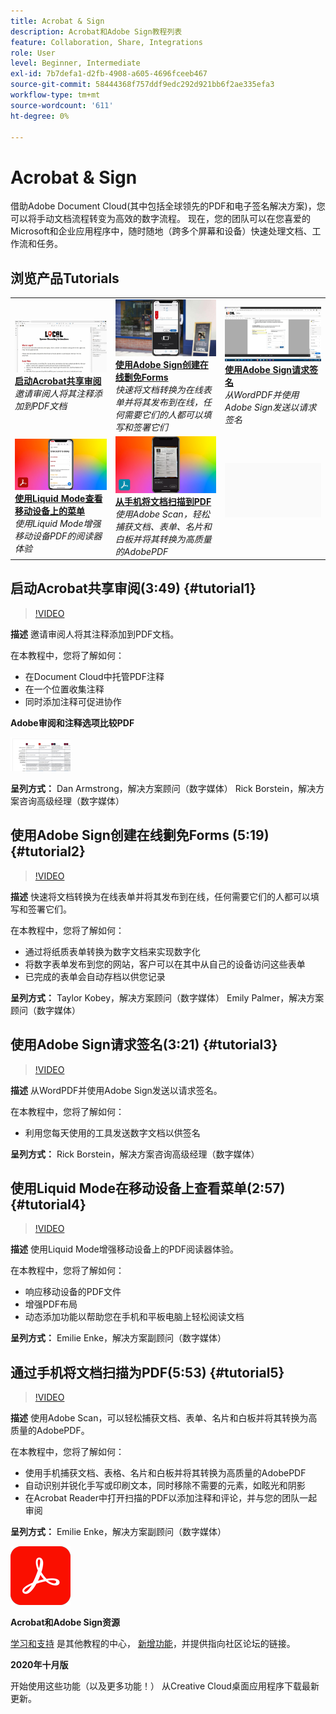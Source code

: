 ```yaml
---
title: Acrobat & Sign
description: Acrobat和Adobe Sign教程列表
feature: Collaboration, Share, Integrations
role: User
level: Beginner, Intermediate
exl-id: 7b7defa1-d2fb-4908-a605-4696fceeb467
source-git-commit: 58444368f757ddf9edc292d921bb6f2ae335efa3
workflow-type: tm+mt
source-wordcount: '611'
ht-degree: 0%

---
```


# Acrobat &amp; Sign

借助Adobe Document Cloud(其中包括全球领先的PDF和电子签名解决方案)，您可以将手动文档流程转变为高效的数字流程。 现在，您的团队可以在您喜爱的Microsoft和企业应用程序中，随时随地（跨多个屏幕和设备）快速处理文档、工作流和任务。

## 浏览产品Tutorials

<table style="table-layout:fixed">
<tr>
 <td>
   <a href="acrobat-sign.md#tutorial1">
      <img alt="启动Acrobat共享审阅" src="../assets/acrobat_sharedreview_armstrong.jpg" />
   </a>
    <div>
   <a href="acrobat-sign.md#tutorial1"><strong>启动Acrobat共享审阅</strong></a>
    </div>
    <em>邀请审阅人将其注释添加到PDF文档</em>
    <br>
  </td>
  <td>
    <a href="acrobat-sign.md#tutorial2">
        <img alt="使用Adobe Sign创建在线劐免Forms" src="../assets/sign_webforms_palmer-kobey_thumbnail.jpg" />
    </a>
    <div>
    <a href="acrobat-sign.md#tutorial2"><strong>使用Adobe Sign创建在线劐免Forms</strong></a>
    </div>
    <em>快速将文档转换为在线表单并将其发布到在线，任何需要它们的人都可以填写和签署它们</em>
    <br>
  </td>
  <td>
   <a href="acrobat-sign.md#tutorial3">
      <img alt="使用Adobe Sign请求签名" src="../assets/sign_request-signature_borstein_thumbnail.jpg" />
   </a>
    <div>
    <a href="acrobat-sign.md#tutorial3"><strong>使用Adobe Sign请求签名</strong></a>
    </div>
    <em>从WordPDF并使用Adobe Sign发送以请求签名</em>
    <br>
  </td>
</tr>
<tr>
 <td>
   <a href="acrobat-sign.md#tutorial4">
      <img alt="使用Liquid Mode查看移动设备上的菜单" src="../assets/acrobat_liquidmode_enke_thumbnail.jpg" />
   </a>
    <div>
   <a href="acrobat-sign.md#tutorial4"><strong>使用Liquid Mode查看移动设备上的菜单</strong></a>
    </div>
    <em>使用Liquid Mode增强移动设备PDF的阅读器体验</em>
    <br>
  </td>
  <td>
    <a href="acrobat-sign.md#tutorial5">
        <img alt="从手机将文档扫描到PDF" src="../assets/acrobat_scan_enke.jpg" />
    </a>
    <div>
    <a href="acrobat-sign.md#tutorial5"><strong>从手机将文档扫描到PDF</strong></a>
    </div>
    <em>使用Adobe Scan，轻松捕获文档、表单、名片和白板并将其转换为高质量的AdobePDF</em>
    <br>
  </td>
  <td>
    <img alt="间隔物" src="../assets/Gray_thumbnail.png" />
    <div>
    <br>
  </td>
</tr>
</table>

## 启动Acrobat共享审阅(3:49) {#tutorial1}

>[!VIDEO](https://video.tv.adobe.com/v/326777?hidetitle=true)

**描述**
邀请审阅人将其注释添加到PDF文档。

在本教程中，您将了解如何：
* 在Document Cloud中托管PDF注释
* 在一个位置收集注释
* 同时添加注释可促进协作

**Adobe审阅和注释选项比较PDF**

[![比较图像](../assets/ComparisonPDF_thumbnail_96.png)](../assets/Adobe_Review_and_Comment_Comparisons.pdf)

**呈列方式：**
Dan Armstrong，解决方案顾问（数字媒体） Rick Borstein，解决方案咨询高级经理（数字媒体）

## 使用Adobe Sign创建在线劐免Forms (5:19) {#tutorial2}

>[!VIDEO](https://video.tv.adobe.com/v/326776?hidetitle=true)

**描述**
快速将文档转换为在线表单并将其发布到在线，任何需要它们的人都可以填写和签署它们。

在本教程中，您将了解如何：
* 通过将纸质表单转换为数字文档来实现数字化
* 将数字表单发布到您的网站，客户可以在其中从自己的设备访问这些表单
* 已完成的表单会自动存档以供您记录

**呈列方式：**
Taylor Kobey，解决方案顾问（数字媒体） Emily Palmer，解决方案顾问（数字媒体）

## 使用Adobe Sign请求签名(3:21) {#tutorial3}

>[!VIDEO](https://video.tv.adobe.com/v/326801?hidetitle=true)

**描述**
从WordPDF并使用Adobe Sign发送以请求签名。

在本教程中，您将了解如何：
* 利用您每天使用的工具发送数字文档以供签名

**呈列方式：**
Rick Borstein，解决方案咨询高级经理（数字媒体）

## 使用Liquid Mode在移动设备上查看菜单(2:57) {#tutorial4}

>[!VIDEO](https://video.tv.adobe.com/v/327093?hidetitle=true)

**描述**
使用Liquid Mode增强移动设备上的PDF阅读器体验。

在本教程中，您将了解如何：
* 响应移动设备的PDF文件
* 增强PDF布局
* 动态添加功能以帮助您在手机和平板电脑上轻松阅读文档

**呈列方式：**
Emilie Enke，解决方案副顾问（数字媒体）

## 通过手机将文档扫描为PDF(5:53) {#tutorial5}

>[!VIDEO](https://video.tv.adobe.com/v/327094?hidetitle=true)

**描述**
使用Adobe Scan，可以轻松捕获文档、表单、名片和白板并将其转换为高质量的AdobePDF。

在本教程中，您将了解如何：
* 使用手机捕获文档、表格、名片和白板并将其转换为高质量的AdobePDF
* 自动识别并锐化手写或印刷文本，同时移除不需要的元素，如眩光和阴影
* 在Acrobat Reader中打开扫描的PDF以添加注释和评论，并与您的团队一起审阅

**呈列方式：**
Emilie Enke，解决方案副顾问（数字媒体）

![dc徽标](../assets/Doc-Cloud-256.png)

**Acrobat和Adobe Sign资源**

[学习和支持](https://helpx.adobe.com/support/document-cloud.html) 是其他教程的中心， [新增功能](https://helpx.adobe.com/acrobat/using/whats-new.html)，并提供指向社区论坛的链接。

**2020年十月版**

开始使用这些功能（以及更多功能！） 从Creative Cloud桌面应用程序下载最新更新。

